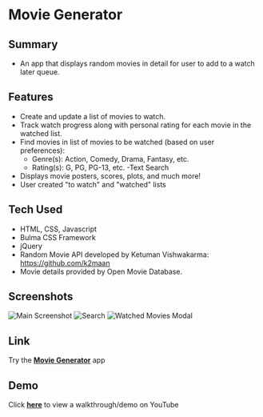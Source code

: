 # Movie Generator

## Summary

- An app that displays random movies in detail for user to add to a watch later queue.

## Features

- Create and update a list of movies to watch.
- Track watch progress along with personal rating for each movie in the watched list.
- Find movies in list of movies to be watched (based on user preferences):
  - Genre(s): Action, Comedy, Drama, Fantasy, etc.
  - Rating(s): G, PG, PG-13, etc.
  -Text Search
- Displays movie posters, scores, plots, and much more!
- User created "to watch" and "watched" lists 

## Tech Used
  - HTML, CSS, Javascript
  - Bulma CSS Framework
  - jQuery
  - Random Movie API developed by Ketuman Vishwakarma: https://github.com/k2maan
  - Movie details provided by Open Movie Database.

## Screenshots

![Main Screenshot](/relative/path/to/img.jpg?raw=true "Main Screenshot")
![Search](/relative/path/to/img.jpg?raw=true "Search")
![Watched Movies Modal](/relative/path/to/img.jpg?raw=true "Watched Movies Modal")


## Link

Try the [**Movie Generator**](https://amplifyrebel.github.io/movie-generator/) app

## Demo

Click [**here**](https://youtu.be/__Xxidc2sFY) to view a walkthrough/demo on YouTube
